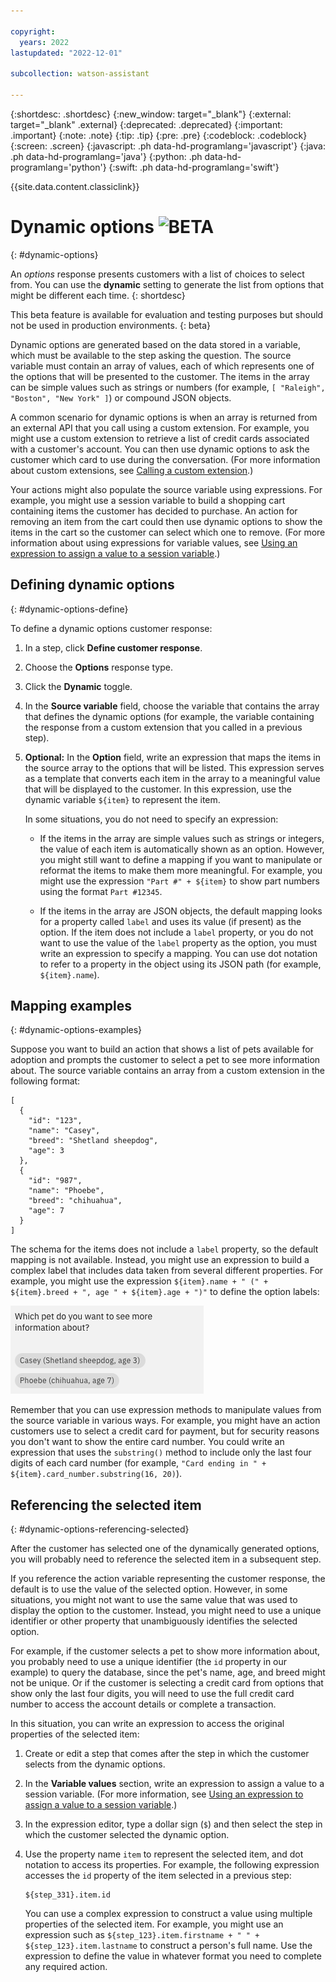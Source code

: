 ```yaml
---

copyright:
  years: 2022
lastupdated: "2022-12-01"

subcollection: watson-assistant

---
```


{:shortdesc: .shortdesc}
{:new_window: target="_blank"}
{:external: target="_blank" .external}
{:deprecated: .deprecated}
{:important: .important}
{:note: .note}
{:tip: .tip}
{:pre: .pre}
{:codeblock: .codeblock}
{:screen: .screen}
{:javascript: .ph data-hd-programlang='javascript'}
{:java: .ph data-hd-programlang='java'}
{:python: .ph data-hd-programlang='python'}
{:swift: .ph data-hd-programlang='swift'}

{{site.data.content.classiclink}}

# Dynamic options ![BETA](images/beta.png)
{: #dynamic-options}

An *options* response presents customers with a list of choices to select from. You can use the **dynamic** setting to generate the list from options that might be different each time.
{: shortdesc}

This beta feature is available for evaluation and testing purposes but should not be used in production environments.
{: beta}

Dynamic options are generated based on the data stored in a variable, which must be available to the step asking the question. The source variable must contain an array of values, each of which represents one of the options that will be presented to the customer. The items in the array can be simple values such as strings or numbers (for example, `[ "Raleigh", "Boston", "New York" ]`) or compound JSON objects.

A common scenario for dynamic options is when an array is returned from an external API that you call using a custom extension. For example, you might use a custom extension to retrieve a list of credit cards associated with a customer's account. You can then use dynamic options to ask the customer which card to use during the conversation. (For more information about custom extensions, see [Calling a custom extension](/docs/watson-assistant?topic=watson-assistant-call-extension).)

Your actions might also populate the source variable using expressions. For example, you might use a session variable to build a shopping cart containing items the customer has decided to purchase. An action for removing an item from the cart could then use dynamic options to show the items in the cart so the customer can select which one to remove. (For more information about using expressions for variable values, see [Using an expression to assign a value to a session variable](/docs/watson-assistant?topic=watson-assistant-expressions#expression-variable).)

## Defining dynamic options
{: #dynamic-options-define}

To define a dynamic options customer response:

1. In a step, click **Define customer response**.

1. Choose the **Options** response type.

1. Click the **Dynamic** toggle.

1. In the **Source variable** field, choose the variable that contains the array that defines the dynamic options (for example, the variable containing the response from a custom extension that you called in a previous step).

1. **Optional:** In the **Option** field, write an expression that maps the items in the source array to the options that will be listed. This expression serves as a template that converts each item in the array to a meaningful value that will be displayed to the customer. In this expression, use the dynamic variable `${item}` to represent the item.

    In some situations, you do not need to specify an expression:

    - If the items in the array are simple values such as strings or integers, the value of each item is automatically shown as an option. However, you might still want to define a mapping if you want to manipulate or reformat the items to make them more meaningful. For example, you might use the expression `"Part #" + ${item}` to show part numbers using the format `Part #12345`.

    - If the items in the array are JSON objects, the default mapping looks for a property called `label` and uses its value (if present) as the option. If the item does not include a `label` property, or you do not want to use the value of the `label` property as the option, you must write an expression to specify a mapping. You can use dot notation to refer to a property in the object using its JSON path (for example, `${item}.name`).

## Mapping examples
{: #dynamic-options-examples}

Suppose you want to build an action that shows a list of pets available for adoption and prompts the customer to select a pet to see more information about. The source variable contains an array from a custom extension in the following format:

```text
[
  {
    "id": "123",
    "name": "Casey",
    "breed": "Shetland sheepdog",
    "age": 3
  },
  {
    "id": "987",
    "name": "Phoebe",
    "breed": "chihuahua",
    "age": 7
  }
]
```

The schema for the items does not include a `label` property, so the default mapping is not available. Instead, you might use an expression to build a complex label that includes data taken from several different properties. For example, you might use the expression `${item}.name + " (" + ${item}.breed + ", age " + ${item}.age + ")"` to define the option labels:

![label](images/dynamic-options-complex-example.png)

Remember that you can use expression methods to manipulate values from the source variable in various ways. For example, you might have an action customers use to select a credit card for payment, but for security reasons you don't want to show the entire card number. You could write an expression that uses the `substring()` method to include only the last four digits of each card number (for example, `"Card ending in " + ${item}.card_number.substring(16, 20)`).

## Referencing the selected item
{: #dynamic-options-referencing-selected}

After the customer has selected one of the dynamically generated options, you will probably need to reference the selected item in a subsequent step.

If you reference the action variable representing the customer response, the default is to use the value of the selected option. However, in some situations, you might not want to use the same value that was used to display the option to the customer. Instead, you might need to use a unique identifier or other property that unambiguously identifies the selected option.

For example, if the customer selects a pet to show more information about, you probably need to use a unique identifier (the `id` property in our example) to query the database, since the pet's name, age, and breed might not be unique. Or if the customer is selecting a credit card from options that show only the last four digits, you will need to use the full credit card number to access the account details or complete a transaction.

In this situation, you can write an expression to access the original properties of the selected item:

1. Create or edit a step that comes after the step in which the customer selects from the dynamic options.

1. In the **Variable values** section, write an expression to assign a value to a session variable. (For more information, see [Using an expression to assign a value to a session variable](/docs/watson-assistant?topic=watson-assistant-expressions#expression-variable).)

1. In the expression editor, type a dollar sign (`$`) and then select the step in which the customer selected the dynamic option.

1. Use the property name `item` to represent the selected item, and dot notation to access its properties. For example, the following expression accesses the `id` property of the item selected in a previous step:

    ```text
    ${step_331}.item.id
    ```

    You can use a complex expression to construct a value using multiple properties of the selected item. For example, you might use an expression such as `${step_123}.item.firstname + " " + ${step_123}.item.lastname` to construct a person's full name. Use the expression to define the value in whatever format you need to complete any required action.
